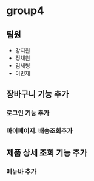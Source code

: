 # group4

## 팀원

- 강지원
- 정채원
- 김세형
- 이민재


## 장바구니 기능 추가

### 로그인 기능 추가

### 마이페이지. 배송조회추가

## 제품 상세 조회 기능 추가

### 메뉴바 추가

